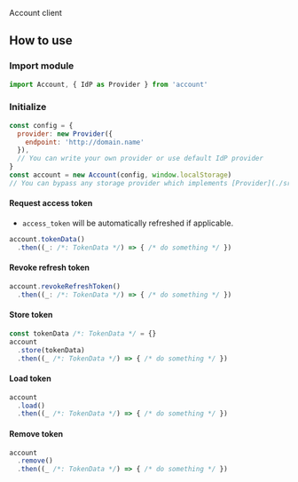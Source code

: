 Account client

## How to use

### Import module

```javascript
import Account, { IdP as Provider } from 'account'
```

### Initialize

```javascript
const config = {
  provider: new Provider({
    endpoint: 'http://domain.name'
  }),
  // You can write your own provider or use default IdP provider
}
const account = new Account(config, window.localStorage)
// You can bypass any storage provider which implements [Provider](./src/identity-provider.js.flow#14) interface
```

#### Request access token

- `access_token` will be automatically refreshed if applicable.

```javascript
account.tokenData()
  .then((_: /*: TokenData */) => { /* do something */ })
```

#### Revoke refresh token

```javascript
account.revokeRefreshToken()
  .then((_: /*: TokenData */) => { /* do something */ })
```

#### Store token

```javascript
const tokenData /*: TokenData */ = {}
account
  .store(tokenData)
  .then((_ /*: TokenData */) => { /* do something */ })
```

#### Load token

```javascript
account
  .load()
  .then((_ /*: TokenData */) => { /* do something */ })
```

#### Remove token

```javascript
account
  .remove()
  .then((_ /*: TokenData */) => { /* do something */ })
```
